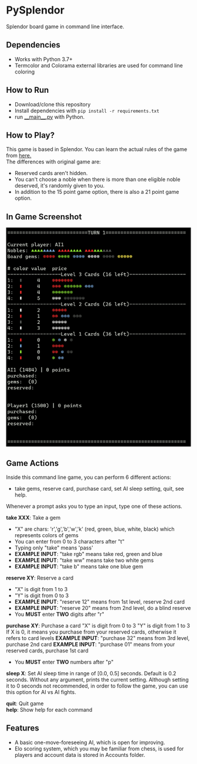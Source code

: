 # PySplendor
Splendor board game in command line interface.

## Dependencies
- Works with Python 3.7+
- Termcolor and Colorama external libraries are used for command line coloring

## How to Run
- Download/clone this repository
- Install dependencies with ```pip install -r requirements.txt```
- run [\_\_main\_\_.py](__main__.py) with Python.

## How to Play?
This game is based in Splendor. You can learn the actual rules of the game from [here.](https://www.ultraboardgames.com/splendor/game-rules.php)  
The differences with original game are:  
- Reserved cards aren't hidden.
- You can't choose a noble when there is more than one eligible noble deserved, it's randomly given to you.
- In addition to the 15 point game option, there is also a 21 point game option.

## In Game Screenshot
![](screenshot.png)

## Game Actions
Inside this command line game, you can perform 6 different actions: 
* take gems, reserve card, purchase card, set AI sleep setting, quit, see help.  

Whenever a prompt asks you to type an input, type one of these actions.

**take XXX**: Take a gem
- "X" are chars: 'r','g','b','w','k' (red, green, blue, white, black) which represents colors of gems
- You can enter from 0 to 3 characters after "t"
- Typing only "take" means 'pass'
- **EXAMPLE INPUT**: "take rgb" means take red, green and blue
- **EXAMPLE INPUT**: "take ww" means take two white gems
- **EXAMPLE INPUT**: "take b" means take one blue gem
    
**reserve XY**: Reserve a card
- "X" is digit from 1 to 3
- "Y" is digit from 0 to 3
- **EXAMPLE INPUT**: "reserve 12" means from 1st level, reserve 2nd card 
- **EXAMPLE INPUT**: "reserve 20" means from 2nd level, do a blind reserve
- You **MUST** enter **TWO** digits after "r"
    
**purchase XY**: Purchase a card
"X" is digit from 0 to 3
"Y" is digit from 1 to 3
If X is 0, it means you purchase from your reserved cards, otherwise it refers to card levels
**EXAMPLE INPUT**: "purchase 32" means from 3rd level, purchase 2nd card
**EXAMPLE INPUT**: "purchase 01" means from your reserved cards, purchase 1st card
- You **MUST** enter **TWO** numbers after "p"

**sleep X**: Set AI sleep time in range of \[0.0, 0.5\] seconds. Default is 0.2 seconds. Without any argument, prints the current setting. Although setting it to 0 seconds not recommended, in order to follow the game, you can use this option for AI vs AI fights.

**quit**: Quit game  
**help**: Show help for each command 

## Features
- A basic one-move-foreseeing AI, which is open for improving.
- Elo scoring system, which you may be familiar from chess, is used for players and account data is stored in Accounts folder.
